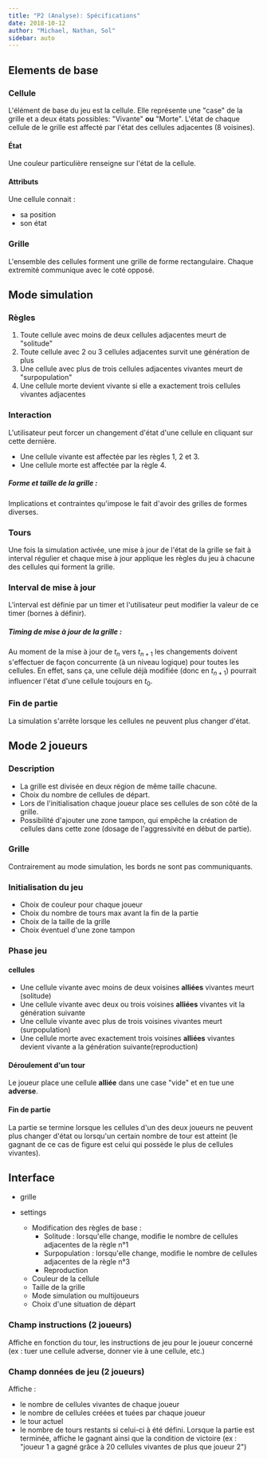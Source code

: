 ```yaml
---
title: "P2 (Analyse): Spécifications"
date: 2018-10-12
author: "Michael, Nathan, Sol"
sidebar: auto
---
```


## Elements de base

### Cellule

L'élément de base du jeu est la cellule. Elle représente une "case" de la grille et a deux états possibles: "Vivante" **ou** "Morte". L'état de chaque cellule de le grille est affecté par l'état des cellules adjacentes (8 voisines).

#### État
Une couleur particulière renseigne sur l'état de la cellule.

#### Attributs
Une cellule connait :
* sa position
* son état

### Grille
L'ensemble des cellules forment une grille de forme rectangulaire. Chaque extremité communique avec le coté opposé.

## Mode simulation

### Règles
1. Toute cellule avec moins de deux cellules adjacentes meurt de "solitude"
2. Toute cellule avec 2 ou 3 cellules adjacentes survit une génération de plus
3. Une cellule avec plus de trois cellules adjacentes vivantes meurt de "surpopulation"
4. Une cellule morte devient vivante si elle a exactement trois cellules vivantes adjacentes

### Interaction
L'utilisateur peut forcer un changement d'état d'une cellule en cliquant sur cette dernière.
* Une cellule vivante est affectée par les règles 1, 2 et 3.
* Une cellule morte est affectée par la règle 4.


<Container type="warning" header="Point chaud">

##### Forme et taille de la grille :

Implications et contraintes qu'impose le fait d'avoir des grilles de formes diverses.

</container>

### Tours
Une fois la simulation activée, une mise à jour de l'état de la grille se fait à interval régulier et chaque mise à jour applique les règles du jeu à chacune des cellules qui forment la grille.

### Interval de mise à jour
L'interval est définie par un timer et l'utilisateur peut modifier la valeur de ce timer (bornes à définir).

<Container type="warning" header="Point chaud">

##### Timing de mise à jour de la grille :

Au moment de la mise à jour de $t_n$ vers $t_{n+1}$ les changements doivent s'effectuer de façon concurrente (à un niveau logique) pour toutes les cellules. En effet, sans ça, une cellule déjà modifiée (donc en $t_{n+1}$) pourrait influencer l'état d'une cellule toujours en $t_0$.

</container>

### Fin de partie
La simulation s'arrête lorsque les cellules ne peuvent plus changer d'état.

## Mode 2 joueurs

### Description
* La grille est divisée en deux région de même taille chacune.
* Choix du nombre de cellules de départ.
* Lors de l'initialisation chaque joueur place ses cellules de son côté de la grille.
* Possibilité d'ajouter une zone tampon, qui empêche la création de cellules dans cette zone (dosage de l'aggressivité en début de partie).

### Grille
Contrairement au mode simulation, les bords ne sont pas communiquants.


### Initialisation du jeu
* Choix de couleur pour chaque joueur
* Choix du nombre de tours max avant la fin de la partie
* Choix de la taille de la grille
* Choix éventuel d'une zone tampon

### Phase jeu

#### cellules
* Une cellule vivante avec moins de deux voisines **alliées** vivantes meurt (solitude)
* Une cellule vivante avec deux ou trois voisines **alliées** vivantes vit la génération suivante
* Une cellule vivante avec plus de trois voisines vivantes meurt (surpopulation)
* Une cellule morte avec exactement trois voisines **alliées** vivantes devient vivante a la génération suivante(reproduction)

#### Déroulement d'un tour
Le joueur place une cellule **alliée** dans une case "vide" et en tue une **adverse**.

#### Fin de partie
La partie se termine lorsque les cellules d'un des deux joueurs ne peuvent plus changer d'état ou lorsqu'un certain nombre de tour est atteint (le gagnant de ce cas de figure est celui qui possède le plus de cellules vivantes).

## Interface

* grille

* settings
    * Modification des règles de base :
        * Solitude : lorsqu'elle change, modifie le nombre de cellules adjacentes de la règle n°1
        * Surpopulation : lorsqu'elle change, modifie le nombre de cellules adjacentes de la règle n°3
        * Reproduction
    * Couleur de la cellule
    * Taille de la grille
    * Mode simulation ou multijoueurs
    * Choix d'une situation de départ



### Champ instructions (2 joueurs)
Affiche en fonction du tour, les instructions de jeu pour le joueur concerné (ex : tuer une cellule adverse, donner vie à une cellule, etc.)

### Champ données de jeu (2 joueurs)
Affiche :
* le nombre de cellules vivantes de chaque joueur
* le nombre de cellules créées et tuées par chaque joueur
* le tour actuel
* le nombre de tours restants si celui-ci à été défini.
Lorsque la partie est terminée, affiche le gagnant ainsi que la condition de victoire (ex : "joueur 1 a gagné grâce à 20 cellules vivantes de plus que joueur 2")
